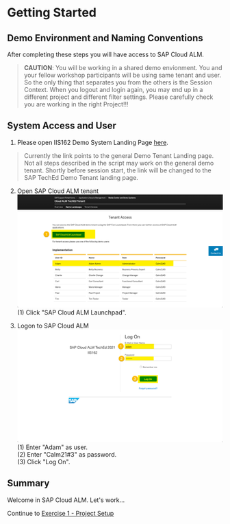 # Getting Started

## Demo Environment and Naming Conventions

After completing these steps you will have access to SAP Cloud ALM.

> **CAUTION**: You will be working in a shared demo envionment. You and your fellow workshop participants will be using same tenant and user. So the only thing that separates you from the others is the Session Context. When you logout and login again, you may end up in a different project and different filter settings. Please carefully check you are working in the right Project!!!

## System Access and User

1. Please open IIS162 Demo System Landing Page [here](https://support.sap.com/en/alm/demo-systems/cloud-alm-demo-system.html). 

> Currently the link points to the general Demo Tenant Landing page. Not all steps described in the script may work on the general demo tenant. Shortly before session start, the link will be changed to the SAP TechEd Demo Tenant landing page.

2. Open SAP Cloud ALM tenant
<br> ![](2021-11-12-14-40-27.png)
<br> (1) Click "SAP Cloud ALM Launchpad".

3. Logon to SAP Cloud ALM
<br> ![](2021-11-12-14-50-30.png)
<br> (1) Enter "Adam" as user.
<br> (2) Enter "Calm21#3" as password.
<br> (3) Click "Log On".

## Summary

Welcome in SAP Cloud ALM. Let's work...

Continue to [Exercise 1 - Project Setup](../ex1/)
